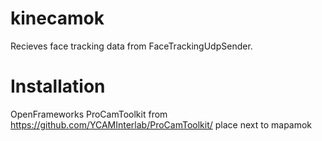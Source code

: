 kinecamok
=========

Recieves face tracking data from FaceTrackingUdpSender.

Installation
=========

OpenFrameworks
ProCamToolkit from https://github.com/YCAMInterlab/ProCamToolkit/
place next to mapamok
